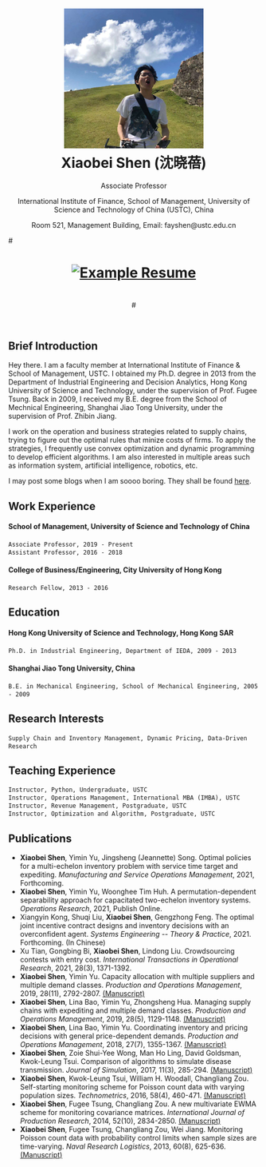 <h1 align="center">
  <a href="https://raw.githubusercontent.com/fay-x-shen/MyResume/master/picme.jpg" title="Image_Me">
    <img alt="Me" src="https://raw.githubusercontent.com/fay-x-shen/MyResume/master/picme.jpg" width="280px" height="280px" />
  </a>
  <br />
  Xiaobei Shen (沈晓蓓) 
</h1>

<p align="center">
  Associate Professor  
</p>

<p align="center">
  International Institute of Finance, School of Management, University of Science and Technology of China (USTC), China
 </p>
 
 <p align="center">
  Room 521, Management Building, Email: fayshen@ustc.edu.cn
 </p>

#<div align="center">
#  <a href="https://github.com/fay-x-shen/MyResume/raw/master/CV_XiaobeiShen.pdf">
#    <img alt="Example Resume" src="https://img.shields.io/badge/Resume_Download-pdf-green.svg" />
#  </a>
#</div>

<br />

## Brief Introduction

Hey there. I am a faculty member at International Institute of Finance & School of Management, USTC. I obtained my Ph.D. degree in 2013 from the Department of Industrial Engineering and Decision Analytics, Hong Kong University of Science and Technology, under the supervision of Prof. Fugee Tsung. Back in 2009, I received my B.E. degree from the School of Mechnical Engineering, Shanghai Jiao Tong University, under the supervision of Prof. Zhibin Jiang. 

I work on the operation and business strategies related to supply chains, trying to figure out the optimal rules that minize costs of firms. To apply the strategies, I frequently use convex optimization and dynamic programming to develop efficient algorithms. I am also interested in multiple areas such as information system, artificial intelligence, robotics, etc. 

I may post some blogs when I am soooo boring. They shall be found [here](/blogs/Readme.md).


## Work Experience

#### School of Management, University of Science and Technology of China
    Associate Professor, 2019 - Present
    Assistant Professor, 2016 - 2018

#### College of Business/Engineering, City University of Hong Kong 
    Research Fellow, 2013 - 2016
    

## Education

#### Hong Kong University of Science and Technology, Hong Kong SAR
    Ph.D. in Industrial Engineering, Department of IEDA, 2009 - 2013
    
#### Shanghai Jiao Tong University, China
    B.E. in Mechanical Engineering, School of Mechanical Engineering, 2005 - 2009


## Research Interests
    Supply Chain and Inventory Management, Dynamic Pricing, Data-Driven Research


## Teaching Experience
    Instructor, Python, Undergraduate, USTC
    Instructor, Operations Management, International MBA (IMBA), USTC
    Instructor, Revenue Management, Postgraduate, USTC
    Instructor, Optimization and Algorithm, Postgraduate, USTC


## Publications
* **Xiaobei Shen**, Yimin Yu, Jingsheng (Jeannette) Song. Optimal policies for a multi-echelon inventory problem with service time target and expediting. *Manufacturing and Service Operations Management*, 2021, Forthcoming.
* **Xiaobei Shen**, Yimin Yu, Woonghee Tim Huh. A permutation-dependent separability approach for capacitated two-echelon inventory systems. *Operations Research*, 2021, Publish Online.
* Xiangyin Kong, Shuqi Liu, **Xiaobei Shen**, Gengzhong Feng. The optimal joint incentive contract designs and inventory decisions with an overconfident agent. *Systems Engineering -- Theory & Practice*, 2021. Forthcoming. (In Chinese)
* Xu Tian, Gongbing Bi, **Xiaobei Shen**, Lindong Liu. Crowdsourcing contests with entry cost. *International Transactions in Operational Research*, 2021, 28(3), 1371-1392. 
* **Xiaobei Shen**, Yimin Yu. Capacity allocation with multiple suppliers and multiple demand classes. *Production and Operations Management*, 2019, 28(11), 2792-2807. [(Manuscript)](https://fay-x-shen.github.io/MyResume/papers/POM-2019-2.pdf)
* **Xiaobei Shen**, Lina Bao, Yimin Yu, Zhongsheng Hua. Managing supply chains with expediting and multiple demand classes. *Production and Operations Management*, 2019, 28(5), 1129-1148. [(Manuscript)](https://fay-x-shen.github.io/MyResume/papers/POM-2019-1.pdf)
* **Xiaobei Shen**, Lina Bao, Yimin Yu. Coordinating inventory and pricing decisions with general price-dependent demands. *Production and Operations Management*, 2018, 27(7), 1355-1367. [(Manuscript)](https://fay-x-shen.github.io/MyResume/papers/POM-2018.pdf)
* **Xiaobei Shen**, Zoie Shui-Yee Wong, Man Ho Ling, David Goldsman, Kwok-Leung Tsui. Comparison of algorithms to simulate disease transmission. *Journal of Simulation*, 2017, 11(3), 285-294. [(Manuscript)](https://fay-x-shen.github.io/MyResume/papers/JSim-2016.pdf)
* **Xiaobei Shen**, Kwok-Leung Tsui, William H. Woodall, Changliang Zou. Self-starting monitoring scheme for Poisson count data with varying population sizes. *Technometrics*, 2016, 58(4), 460-471. [(Manuscript)](https://fay-x-shen.github.io/MyResume/papers/Tech-2016.pdf)
* **Xiaobei Shen**, Fugee Tsung, Changliang Zou. A new multivariate EWMA scheme for monitoring covariance matrices. *International Journal of Production Research*, 2014, 52(10), 2834-2850. [(Manuscript)](https://fay-x-shen.github.io/MyResume/papers/IJPR-2014.pdf)
* **Xiaobei Shen**, Fugee Tsung, Changliang Zou, Wei Jiang. Monitoring Poisson count data with probability control limits when sample sizes are time-varying. *Naval Research Logistics*, 2013, 60(8), 625-636. [(Manuscript)](https://fay-x-shen.github.io/MyResume/papers/NRL-2013.pdf)


